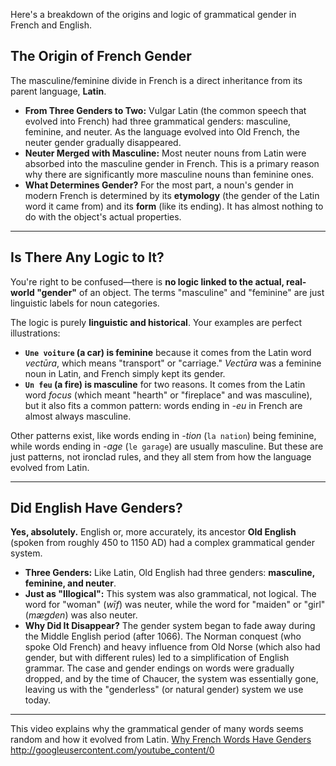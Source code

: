 Here's a breakdown of the origins and logic of grammatical gender in French and English.

## The Origin of French Gender

The masculine/feminine divide in French is a direct inheritance from its parent language, **Latin**.

* **From Three Genders to Two:** Vulgar Latin (the common speech that evolved into French) had three grammatical genders: masculine, feminine, and neuter. As the language evolved into Old French, the neuter gender gradually disappeared.
* **Neuter Merged with Masculine:** Most neuter nouns from Latin were absorbed into the masculine gender in French. This is a primary reason why there are significantly more masculine nouns than feminine ones.
* **What Determines Gender?** For the most part, a noun's gender in modern French is determined by its **etymology** (the gender of the Latin word it came from) and its **form** (like its ending). It has almost nothing to do with the object's actual properties.

---

## Is There Any Logic to It?

You're right to be confused—there is **no logic linked to the actual, real-world "gender"** of an object. The terms "masculine" and "feminine" are just linguistic labels for noun categories.

The logic is purely **linguistic and historical**. Your examples are perfect illustrations:

* **`Une voiture` (a car) is feminine** because it comes from the Latin word *vectūra*, which means "transport" or "carriage." *Vectūra* was a feminine noun in Latin, and French simply kept its gender.
* **`Un feu` (a fire) is masculine** for two reasons. It comes from the Latin word *focus* (which meant "hearth" or "fireplace" and was masculine), but it also fits a common pattern: words ending in *-eu* in French are almost always masculine.

Other patterns exist, like words ending in *-tion* (`la nation`) being feminine, while words ending in *-age* (`le garage`) are usually masculine. But these are just patterns, not ironclad rules, and they all stem from how the language evolved from Latin.

---

## Did English Have Genders?

**Yes, absolutely.** English or, more accurately, its ancestor **Old English** (spoken from roughly 450 to 1150 AD) had a complex grammatical gender system.

* **Three Genders:** Like Latin, Old English had three genders: **masculine, feminine, and neuter**.
* **Just as "Illogical":** This system was also grammatical, not logical. The word for "woman" (*wīf*) was neuter, while the word for "maiden" or "girl" (*mægden*) was also neuter.
* **Why Did It Disappear?** The gender system began to fade away during the Middle English period (after 1066). The Norman conquest (who spoke Old French) and heavy influence from Old Norse (which also had gender, but with different rules) led to a simplification of English grammar. The case and gender endings on words were gradually dropped, and by the time of Chaucer, the system was essentially gone, leaving us with the "genderless" (or natural gender) system we use today.

***

This video explains why the grammatical gender of many words seems random and how it evolved from Latin.
[Why French Words Have Genders](https://www.youtube.com/watch?v=TNXIcNL0Q10)
http://googleusercontent.com/youtube_content/0